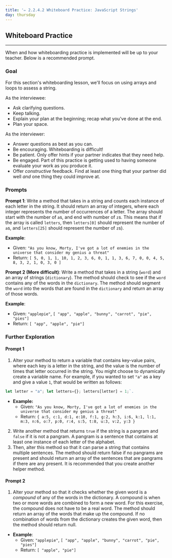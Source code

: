 ```yaml
---
title: '✏️ 2.2.4.2 Whiteboard Practice: JavaScript Strings'
day: thursday
---
```


## Whiteboard Practice
---

When and how whiteboarding practice is implemented will be up to your teacher. Below is a recommended prompt.

### Goal

For this section's whiteboarding lesson, we'll focus on using arrays and loops to assess a string.

As the interviewee:

* Ask clarifying questions.
* Keep talking.
* Explain your plan at the beginning; recap what you've done at the end.
* Plan your space.

As the interviewer:

* Answer questions as best as you can.
* Be encouraging. Whiteboarding is difficult!
* Be patient. Only offer hints if your partner indicates that they need help.
* Be engaged. Part of this practice is getting used to having someone evaluate your work as you produce it.
* Offer _constructive_ feedback. Find at least one thing that your partner did well _and_ one thing they could improve at.

### Prompts

**Prompt 1**: Write a method that takes in a string and counts each instance of each letter in the string. It should return an array of integers, where each integer represents the number of occurrences of a letter. The array should start with the number of `a`s, and end with number of `z`s. This means that if the array is called `letters`, then `letters[0]` should represent the number of `a`s, and `letters[25]` should represent the number of `z`s).

**Example**:

* Given: `"As you know, Morty, I've got a lot of enemies in the universe that consider my genius a threat"`
* Return: `[ 5, 0, 1, 1, 10, 1, 2, 3, 6, 0, 1, 1, 3, 6, 7, 0, 0, 4, 5, 8, 3, 2, 1, 0, 3, 0 ]`


**Prompt 2 (More difficult)**: Write a method that takes in a string (`word`) and an array of strings (`dictionary`). The method should check to see if the `word` contains any of the words in the `dictionary`. The method should segment the `word` into the words that are found in the `dictionary` and return an array of those words.

**Example**:

* Given: `"applepie"`, `[ "app", "apple", "bunny", "carrot", "pie", "pies"]`
* Return: `[ "app", "apple", "pie"]`

### Further Exploration

#### Prompt 1

1. Alter your method to return a variable that contains key-value pairs, where each key is a letter in the string, and the value is the number of times that letter occurred in the string. You might choose to dynamically create a variable name. For example, if you wanted to set `"a"` as a key and give a value `1`, that would be written as follows:

```js 
let letter = "a"; let letters={}; letters[letter] = 1;`.   
```

  * **Example:** 
    * Given: `"As you know, Morty, I've got a lot of enemies in the universe that consider my genius a threat"`
    * Return: `{ a:5, c:1, d:1, e:10, f:1, g:2, h:3, i:6, k:1, l:1, m:3, n:6, o:7, p:0, r:4, s:5, t:8, u:3, v:2, y:3 }`


2. Write another method that returns `true` if the string is a pangram and `false` if it is not a pangram. A pangram is a sentence that contains at least one instance of each letter of the alphabet.
3. Then, alter this method so that it can parse a string that contains multiple sentences. The method should return false if no pangrams are present and should return an array of the sentences that are pangrams if there are any present. It is recommended that you create another helper method.
  
#### Prompt 2

1. Alter your method so that it checks whether the given word is a _compound_ of any of the words in the dictionary. A compound is when two or more words are combined to form a new word. For this exercise, the compound does not have to be a real word. The method should return an array of the words that make up the compound. If no combination of words from the dictionary creates the given word, then the method should return null. 
  * **Example**:
    * Given: `"applepie"`, `[ "app", "apple", "bunny", "carrot", "pie", "pies"]`
    * Return: `[ "apple", "pie"]`

